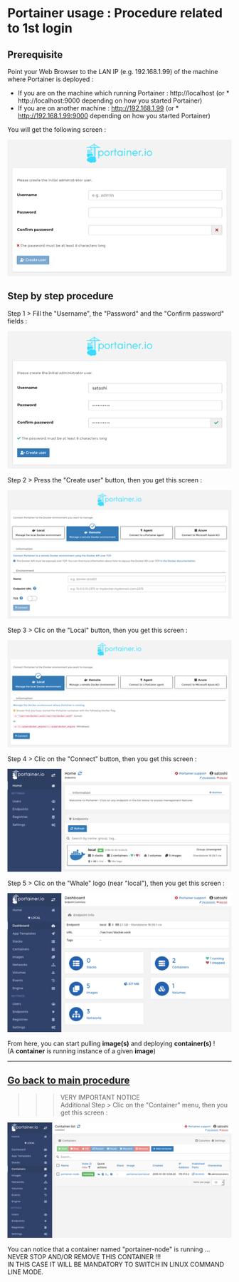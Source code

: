 Portainer usage : Procedure related to 1st login
==
Prerequisite
-
Point your Web Browser to the LAN IP (e.g. 192.168.1.99) of the machine where Portainer is deployed :
* If you are on the machine which running Portainer : http://localhost (or * http://localhost:9000 depending on how you started Portainer)
* If you are on another machine : http://192.168.1.99 (or * http://192.168.1.99:9000 depending on how you started Portainer)

You will get the following screen :

![Step 0](https://github.com/babonet13/Images/blob/master/Portainer/1stLogin/Step_0.png)

Step by step procedure
-
Step 1 > Fill the "Username", the "Password" and the "Confirm password" fields :

![Step 1](https://github.com/babonet13/Images/blob/master/Portainer/1stLogin/Step_1.png)

Step 2 > Press the "Create user" button, then you get this screen : 

![Step 2](https://github.com/babonet13/Images/blob/master/Portainer/1stLogin/Step_2.png)

Step 3 > Clic on the "Local" button,  then you get this screen : 

![Step 3](https://github.com/babonet13/Images/blob/master/Portainer/1stLogin/Step_3.png)

Step 4 > Clic on the "Connect" button,  then you get this screen : 

![Step 4](https://github.com/babonet13/Images/blob/master/Portainer/1stLogin/Step_4.png)

Step 5 > Clic on the "Whale" logo (near "local"), then you get this screen : 

![Step 5](https://github.com/babonet13/Images/blob/master/Portainer/1stLogin/Step_5.png)

From here, you can start pulling __image(s)__ and deploying __container(s)__ !  
(A __container__ is running instance of a given __image__)

---
<A href="https://github.com/babonet13/HostYourNode/blob/master/deploy/3_DeployNodes_GUI.md">Go back to main procedure</A>   
---   

>>> VERY IMPORTANT NOTICE   
Additional Step > Clic on the "Container" menu,  then you get this screen : 

![Step 6](https://github.com/babonet13/Images/blob/master/Portainer/1stLogin/Step_6.png)

You can notice that a container named "portainer-node" is running ...   
NEVER STOP AND/OR REMOVE THIS CONTAINER !!!  
IN THIS CASE IT WILL BE MANDATORY TO SWITCH IN LINUX COMMAND LINE MODE.
